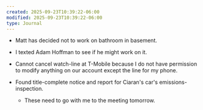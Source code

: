 ```yaml
---
created: 2025-09-23T10:39:22-06:00
modified: 2025-09-23T10:39:22-06:00
type: Journal
---
```


- Matt has decided not to work on bathroom
  in basement.

- I texted Adam Hoffman to see if he might
  work on it.

- Cannot cancel watch-line at T-Mobile
  because I do not have permission to modify
  anything on our account except the line
  for my phone.

- Found title-complete notice and report for
  Ciaran's car's emissions-inspection.
  - These need to go with me to the meeting
    tomorrow.

<!-- EOF -->
